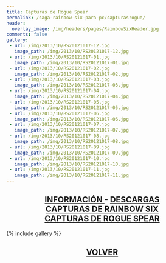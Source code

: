 ```yaml
---
title: Capturas de Rogue Spear
permalink: /saga-rainbow-six-para-pc/capturasrogue/
header:
  overlay_image: /img/headers/pages/RainbowSixHeader.jpg
comments: false
gallery:
 - url: /img/2013/10/RS20121017-12.jpg
   image_path: /img/2013/10/RS20121017-12.jpg
 - url: /img/2013/10/RS20121017-01.jpg
   image_path: /img/2013/10/RS20121017-01.jpg
 - url: /img/2013/10/RS20121017-02.jpg
   image_path: /img/2013/10/RS20121017-02.jpg
 - url: /img/2013/10/RS20121017-03.jpg
   image_path: /img/2013/10/RS20121017-03.jpg
 - url: /img/2013/10/RS20121017-04.jpg
   image_path: /img/2013/10/RS20121017-04.jpg
 - url: /img/2013/10/RS20121017-05.jpg
   image_path: /img/2013/10/RS20121017-05.jpg
 - url: /img/2013/10/RS20121017-06.jpg
   image_path: /img/2013/10/RS20121017-06.jpg
 - url: /img/2013/10/RS20121017-07.jpg
   image_path: /img/2013/10/RS20121017-07.jpg
 - url: /img/2013/10/RS20121017-08.jpg
   image_path: /img/2013/10/RS20121017-08.jpg
 - url: /img/2013/10/RS20121017-09.jpg
   image_path: /img/2013/10/RS20121017-09.jpg
 - url: /img/2013/10/RS20121017-10.jpg
   image_path: /img/2013/10/RS20121017-10.jpg
 - url: /img/2013/10/RS20121017-11.jpg
   image_path: /img/2013/10/RS20121017-11.jpg
---
```

<h2 style="text-align: center;"><strong><a href="/saga-rainbow-six-para-pc/informacion/">INFORMACIÓN </a>- <a href="/saga-rainbow-six-para-pc/descargar/">DESCARGAS</a><br>
<a href="/saga-rainbow-six-para-pc/capturasr6/">CAPTURAS DE RAINBOW SIX</a><br>
<a href="/saga-rainbow-six-para-pc/capturasrogue/">CAPTURAS DE ROGUE SPEAR</a></strong></h2>

{% include gallery %}

<h2 style="text-align: center;"><a href="/saga-rainbow-six-para-pc/"><strong>VOLVER</strong></a></h2>




